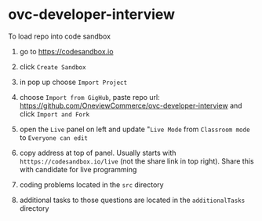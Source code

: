 # ovc-developer-interview

To load repo into code sandbox

1. go to https://codesandbox.io

2. click `Create Sandbox`

3. in pop up choose `Import Project`

4. choose `Import from GigHub`, paste repo url: https://github.com/OneviewCommerce/ovc-developer-interview and click `Import and Fork`

5. open the `Live` panel on left and update "`Live Mode` from `Classroom mode` to `Everyone can edit`

6. copy address at top of panel. Usually starts with `htttps://codesandbox.io/live` (not the share link in top right). Share this with candidate for live programming

7. coding problems located in the `src` directory

8. additional tasks to those questions are located in the `additionalTasks` directory
